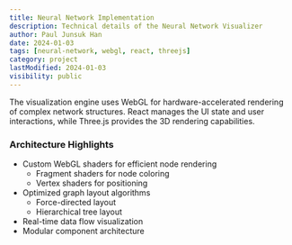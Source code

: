 ```yaml
---
title: Neural Network Implementation
description: Technical details of the Neural Network Visualizer
author: Paul Junsuk Han
date: 2024-01-03
tags: [neural-network, webgl, react, threejs]
category: project
lastModified: 2024-01-03
visibility: public
---
```


The visualization engine uses WebGL for hardware-accelerated rendering of complex network structures. React manages the UI state and user interactions, while Three.js provides the 3D rendering capabilities.

<div class="sketch-list">
<h3>Architecture Highlights</h3>
<ul>
<li>Custom WebGL shaders for efficient node rendering
    <ul>
    <li>Fragment shaders for node coloring</li>
    <li>Vertex shaders for positioning</li>
    </ul>
</li>
<li>Optimized graph layout algorithms
    <ul>
    <li>Force-directed layout</li>
    <li>Hierarchical tree layout</li>
    </ul>
</li>
<li>Real-time data flow visualization</li>
<li>Modular component architecture</li>
</ul>
</div>
